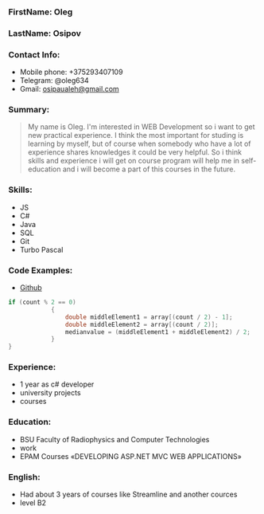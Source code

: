 ### FirstName: Oleg   
### LastName: Osipov

### Contact Info:

- Mobile phone: +375293407109
- Telegram: @oleg634
- Gmail: osipaualeh@gmail.com

### Summary:
> My name is Oleg. I'm interested in WEB Development so i want to get new practical experience. I think the most important for studing is learning by myself, but of course when somebody who have a lot of experience shares knowledges it could be very helpful. So i think skills and experience i will get on course program will help me in self-education and i will become a part of this courses in the future.

### Skills:

- JS
- C#
- Java
- SQL
- Git
- Turbo Pascal

### Code Examples:
- [Github](https://github.com/olegsgit)

```c#
if (count % 2 == 0)
            {
                double middleElement1 = array[(count / 2) - 1];
                double middleElement2 = array[(count / 2)];
                medianvalue = (middleElement1 + middleElement2) / 2;
            }
}
```

### Experience:
- 1 year as с# developer
- university projects
- courses

### Education:
- BSU Faculty of Radiophysics and Computer Technologies
- work
- EPAM Courses «DEVELOPING ASP.NET MVC WEB APPLICATIONS»

### English:
- Had about 3 years of courses like Streamline and another cources
- level B2
